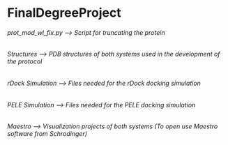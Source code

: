 # FinalDegreeProject
###### prot_mod_wl_fix.py --> Script for truncating the protein 
###### Structures --> PDB structures of both systems used in the development of the protocol 
###### rDock Simulation --> Files needed for the rDock docking simulation 
###### PELE Simulation --> Files needed for the PELE docking simulation 
###### Maestro --> Visualization projects of both systems (To open use Maestro software from Schrodinger) 

